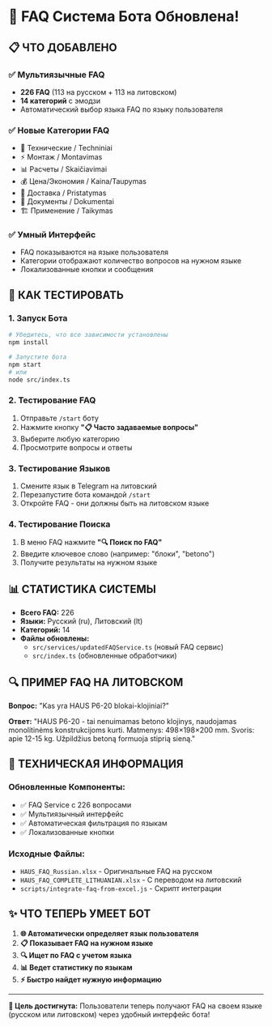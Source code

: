 # 🎉 FAQ Система Бота Обновлена!

## 📋 ЧТО ДОБАВЛЕНО

### ✅ **Мультиязычные FAQ**

- **226 FAQ** (113 на русском + 113 на литовском)
- **14 категорий** с эмодзи
- Автоматический выбор языка FAQ по языку пользователя

### ✅ **Новые Категории FAQ**

- 🔧 Технические / Techniniai
- ⚡ Монтаж / Montavimas
- 📊 Расчеты / Skaičiavimai
- 💰 Цена/Экономия / Kaina/Taupymas
- 🚚 Доставка / Pristatymas
- 📄 Документы / Dokumentai
- 🏗️ Применение / Taikymas

### ✅ **Умный Интерфейс**

- FAQ показываются на языке пользователя
- Категории отображают количество вопросов на нужном языке
- Локализованные кнопки и сообщения

## 🚀 КАК ТЕСТИРОВАТЬ

### 1. **Запуск Бота**

```bash
# Убедитесь, что все зависимости установлены
npm install

# Запустите бота
npm start
# или
node src/index.ts
```

### 2. **Тестирование FAQ**

1. Отправьте `/start` боту
2. Нажмите кнопку **"📋 Часто задаваемые вопросы"**
3. Выберите любую категорию
4. Просмотрите вопросы и ответы

### 3. **Тестирование Языков**

1. Смените язык в Telegram на литовский
2. Перезапустите бота командой `/start`
3. Откройте FAQ - они должны быть на литовском языке

### 4. **Тестирование Поиска**

1. В меню FAQ нажмите **"🔍 Поиск по FAQ"**
2. Введите ключевое слово (например: "блоки", "betono")
3. Получите результаты на нужном языке

## 📊 СТАТИСТИКА СИСТЕМЫ

- **Всего FAQ:** 226
- **Языки:** Русский (ru), Литовский (lt)
- **Категорий:** 14
- **Файлы обновлены:**
  - `src/services/updatedFAQService.ts` (новый FAQ сервис)
  - `src/index.ts` (обновленные обработчики)

## 🔍 ПРИМЕР FAQ НА ЛИТОВСКОМ

**Вопрос:** "Kas yra HAUS P6-20 blokai-klojiniai?"

**Ответ:** "HAUS P6-20 - tai nenuimamas betono klojinys, naudojamas monolitinėms konstrukcijoms kurti. Matmenys: 498×198×200 mm. Svoris: apie 12-15 kg. Užpildžius betoną formuoja stiprią sieną."

## 🔧 ТЕХНИЧЕСКАЯ ИНФОРМАЦИЯ

### Обновленные Компоненты:

- ✅ FAQ Service с 226 вопросами
- ✅ Мультиязычный интерфейс
- ✅ Автоматическая фильтрация по языкам
- ✅ Локализованные кнопки

### Исходные Файлы:

- `HAUS_FAQ_Russian.xlsx` - Оригинальные FAQ на русском
- `HAUS_FAQ_COMPLETE_LITHUANIAN.xlsx` - С переводом на литовский
- `scripts/integrate-faq-from-excel.js` - Скрипт интеграции

## ✨ ЧТО ТЕПЕРЬ УМЕЕТ БОТ

1. **🌐 Автоматически определяет язык пользователя**
2. **📋 Показывает FAQ на нужном языке**
3. **🔍 Ищет по FAQ с учетом языка**
4. **📊 Ведет статистику по языкам**
5. **⚡ Быстро найдет нужную информацию**

---

**🎯 Цель достигнута:** Пользователи теперь получают FAQ на своем языке (русском или литовском) через удобный интерфейс бота!
